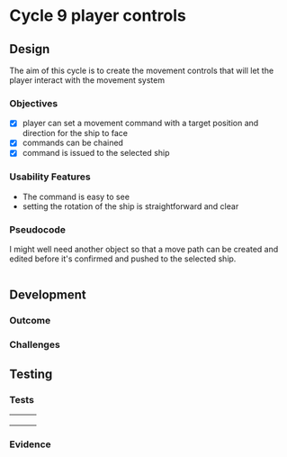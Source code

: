 # Cycle 9 player controls

## Design

The aim of this cycle is to create the movement controls that will let the player interact with the movement system

### Objectives

* [x] player can set a movement command with a target position and direction for the ship to face
* [x] commands can be chained
* [x] command is issued to the selected ship

### Usability Features

* The command is easy to see
* setting the rotation of the ship is straightforward and clear

### Pseudocode

I might well need another object so that a move path can be created and edited before it's confirmed and pushed to the selected ship.

```
```

## Development



### Outcome



### Challenges



## Testing



### Tests

|   |   |   |
| - | - | - |
|   |   |   |
|   |   |   |
|   |   |   |

### Evidence

